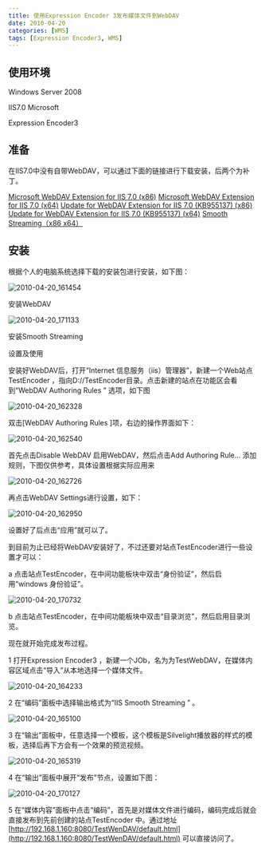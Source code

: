 ```yaml
---
title: 使用Expression Encoder 3发布媒体文件到WebDAV
date: 2010-04-20
categories: [WMS]
tags: [Expression Encoder3, WMS]
---
```


## 使用环境

Windows Server 2008

IIS7.0  Microsoft

Expression Encoder3

## 准备

在IIS7.0中没有自带WebDAV，可以通过下面的链接进行下载安装，后两个为补丁。

[Microsoft WebDAV Extension for IIS 7.0 (x86)](http://www.microsoft.com/downloads/details.aspx?FamilyID=036269fa-0040-4ccd-ad3d-78da1ee132fb&DisplayLang=en)
[Microsoft WebDAV Extension for IIS 7.0 (x64)](http://www.microsoft.com/downloads/details.aspx?FamilyID=13e97aaa-fb1b-4cf8-b95f-19ae02321385&DisplayLang=en)
[Update for WebDAV Extension for IIS 7.0 (KB955137) (x86)](http://www.microsoft.com/downloads/details.aspx?FamilyID=567cb0d6-3e94-4035-a79d-22d1ef307d5e&DisplayLang=en)
[Update for WebDAV Extension for IIS 7.0 (KB955137) (x64)](http://www.microsoft.com/downloads/details.aspx?FamilyID=31fc62d7-abd0-4ac0-b727-d5ef0a50f8cc&DisplayLang=en[/url])
[Smooth Streaming（x86 x64）](http://www.iis.net/download/SmoothStreaming)

## 安装

根据个人的电脑系统选择下载的安装包进行安装，如下图：

![2010-04-20_161454](http://fwhyy.com/img/post/2010-04-20_161454.png)

安装WebDAV

![2010-04-20_171133](http://fwhyy.com/img/post/2010-04-20_171133.png)

安装Smooth Streaming

设置及使用

安装好WebDAV后，打开“Internet 信息服务（iis）管理器”，新建一个Web站点TestEncoder  ，指向D://TestEncoder目录。点击新建的站点在功能区会看到“WebDAV Authoring Rules ” 选项，如下图

![2010-04-20_162328](http://fwhyy.com/img/post/2010-04-20_162328.png)

双击[WebDAV Authoring Rules ]项，右边的操作界面如下：

![2010-04-20_162540](http://fwhyy.com/img/post/2010-04-20_162540.png)

首先点击Disable WebDAV 启用WebDAV，然后点击Add Authoring Rule… 添加规则，下图仅供参考，具体设置根据实际应用来

![2010-04-20_162726](http://fwhyy.com/img/post/2010-04-20_162726.png)

再点击WebDAV Settings进行设置，如下：

![2010-04-20_162950](http://fwhyy.com/img/post/2010-04-20_162950.png)

设置好了后点击“应用”就可以了。

到目前为止已经将WebDAV安装好了，不过还要对站点TestEncoder进行一些设置才可以：

a 点击站点TestEncoder，在中间功能板块中双击“身份验证”，然后启用“windows 身份验证”。

![2010-04-20_170732](http://fwhyy.com/img/post/2010-04-20_170732.png)

b 点击站点TestEncoder，在中间功能板块中双击“目录浏览”，然后启用目录浏览。

现在就开始完成发布过程。

1  打开Expression Encoder3 ，新建一个JOb，名为为TestWebDAV，在媒体内容区域点击“导入”从本地选择一个媒体文件。

![2010-04-20_164233](http://fwhyy.com/img/post/2010-04-20_164233.png)

2  在“编码”面板中选择输出格式为“IIS Smooth Streaming ” 。

![2010-04-20_165100](http://fwhyy.com/img/post/2010-04-20_165100.png)

3  在“输出”面板中，任意选择一个模板，这个模板是Silvelight播放器的样式的模板，选择后再下方会有一个效果的预览视频。

![2010-04-20_165319](http://fwhyy.com/img/post/2010-04-20_165319.png)

4  在“输出”面板中展开“发布”节点，设置如下图：

![2010-04-20_170127](http://fwhyy.com/img/post/2010-04-20_170127.png)

5  在“媒体内容”面板中点击“编码”，首先是对媒体文件进行编码，编码完成后就会直接发布到先前创建的站点TestEncoder  中。通过地址[http://192.168.1.160:8080/TestWenDAV/default.html](http://192.168.1.160:8080/TestWenDAV/default.html) 可以直接访问了。


